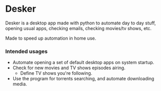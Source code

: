# Desker
Desker is a desktop app made with python to automate day to day stuff, opening usual apps, checking emails, checking movies/tv shows, etc.

Made to speed up automation in home use.

### Intended usages
- Automate opening a set of default desktop apps on system startup.
- Check for new movies and TV shows episodes airing.
  - Define TV shows you're following.
- Use the program for torrents searching, and automate downloading media.
